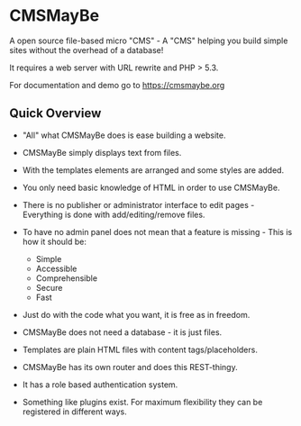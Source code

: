 CMSMayBe
========
A open source file-based micro "CMS" - A "CMS" helping you build simple sites without 
the overhead of a database!

It requires a web server with URL rewrite and PHP > 5.3. 

For documentation and demo go to <https://cmsmaybe.org>

Quick Overview
--------------
- "All" what CMSMayBe does is ease building a website.
- CMSMayBe simply displays text from files.
- With the templates elements are arranged and some styles are added.
- You only need basic knowledge of HTML in order to use CMSMayBe.
- There is no publisher or administrator interface to edit pages - Everything is done with add/editing/remove files.
- To have no admin panel does not mean that a feature is missing - This is how it should be:

    *  Simple
    *  Accessible
    *  Comprehensible
    *  Secure
    *  Fast

- Just do with the code what you want, it is free as in freedom.
- CMSMayBe does not need a database - it is just files.
- Templates are plain HTML files with content tags/placeholders.
- CMSMayBe has its own router and does this REST-thingy.
- It has a role based authentication system.
- Something like plugins exist. For maximum flexibility they can be registered in different ways.

